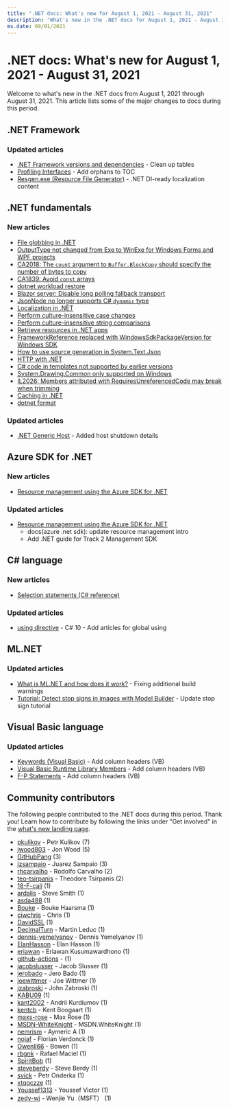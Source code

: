 ```yaml
---
title: ".NET docs: What's new for August 1, 2021 - August 31, 2021"
description: "What's new in the .NET docs for August 1, 2021 - August 31, 2021."
ms.date: 09/01/2021
---
```


# .NET docs: What's new for August 1, 2021 - August 31, 2021

Welcome to what's new in the .NET docs from August 1, 2021 through August 31, 2021. This article lists some of the major changes to docs during this period.

## .NET Framework

### Updated articles

- [.NET Framework versions and dependencies](../framework/migration-guide/versions-and-dependencies.md) - Clean up tables
- [Profiling Interfaces](../framework/unmanaged-api/profiling/profiling-interfaces.md) - Add orphans to TOC
- [Resgen.exe (Resource File Generator)](../framework/tools/resgen-exe-resource-file-generator.md) - .NET DI-ready localization content

## .NET fundamentals

### New articles

- [File globbing in .NET](../core/extensions/file-globbing.md)
- [OutputType not changed from Exe to WinExe for Windows Forms and WPF projects](../core/compatibility/sdk/6.0/outputtype-not-set-automatically.md)
- [CA2018: The `count` argument to `Buffer.BlockCopy` should specify the number of bytes to copy](../fundamentals/code-analysis/quality-rules/ca2018.md)
- [CA1839: Avoid `const` arrays](../fundamentals/code-analysis/quality-rules/ca1839.md)
- [dotnet workload restore](../core/tools/dotnet-workload-restore.md)
- [Blazor server: Disable long polling fallback transport](../core/compatibility/aspnet-core/6.0/blazor-long-polling-fallback.md)
- [JsonNode no longer supports C# `dynamic` type](../core/compatibility/serialization/6.0/jsonnode-dynamic-type.md)
- [Localization in .NET](../core/extensions/localization.md)
- [Perform culture-insensitive case changes](../core/extensions/performing-culture-insensitive-case-changes.md)
- [Perform culture-insensitive string comparisons](../core/extensions/performing-culture-insensitive-string-comparisons.md)
- [Retrieve resources in .NET apps](../core/extensions/retrieve-resources.md)
- [FrameworkReference replaced with WindowsSdkPackageVersion for Windows SDK](../core/compatibility/sdk/5.0/override-windows-sdk-package-version.md)
- [How to use source generation in System.Text.Json](../standard/serialization/system-text-json-source-generation.md)
- [HTTP with .NET](../core/extensions/http-client.md)
- [C# code in templates not supported by earlier versions](../core/compatibility/sdk/6.0/csharp-template-code.md)
- [System.Drawing.Common only supported on Windows](../core/compatibility/core-libraries/6.0/system-drawing-common-windows-only.md)
- [IL2026: Members attributed with RequiresUnreferencedCode may break when trimming](../core/deploying/trim-warnings/il2026.md)
- [Caching in .NET](../core/extensions/caching.md)
- [dotnet format](../core/tools/dotnet-format.md)

### Updated articles

- [.NET Generic Host](../core/extensions/generic-host.md) - Added host shutdown details

## Azure SDK for .NET

### New articles

- [Resource management using the Azure SDK for .NET](../azure/sdk/resource-management.md)

### Updated articles

- [Resource management using the Azure SDK for .NET](../azure/sdk/resource-management.md)
  - docs(azure .net sdk): update resource management intro
  - Add .NET guide for Track 2 Management SDK

## C# language

### New articles

- [Selection statements (C# reference)](../csharp/language-reference/statements/selection-statements.md)

### Updated articles

- [using directive](../csharp/language-reference/keywords/using-directive.md) - C# 10 - Add articles for global using

## ML.NET

### Updated articles

- [What is ML.NET and how does it work?](../machine-learning/how-does-mldotnet-work.md) - Fixing additional build warnings
- [Tutorial: Detect stop signs in images with Model Builder](../machine-learning/tutorials/object-detection-model-builder.md) - Update stop sign tutorial

## Visual Basic language

### Updated articles

- [Keywords (Visual Basic)](../visual-basic/language-reference/keywords/index.md) - Add column headers (VB)
- [Visual Basic Runtime Library Members](../visual-basic/language-reference/runtime-library-members.md) - Add column headers (VB)
- [F-P Statements](../visual-basic/language-reference/statements/f-p-statements.md) - Add column headers (VB)

## Community contributors

The following people contributed to the .NET docs during this period. Thank you! Learn how to contribute by following the links under "Get involved" in the [what's new landing page](index.yml).

- [pkulikov](https://github.com/pkulikov) - Petr Kulikov (7)
- [jwood803](https://github.com/jwood803) - Jon Wood (5)
- [GitHubPang](https://github.com/GitHubPang) (3)
- [jzsampaio](https://github.com/jzsampaio) - Juarez Sampaio (3)
- [rhcarvalho](https://github.com/rhcarvalho) - Rodolfo Carvalho (2)
- [teo-tsirpanis](https://github.com/teo-tsirpanis) - Theodore Tsirpanis (2)
- [18-F-cali](https://github.com/18-F-cali) (1)
- [ardalis](https://github.com/ardalis) - Steve Smith (1)
- [asda488](https://github.com/asda488) (1)
- [Bouke](https://github.com/Bouke) - Bouke Haarsma (1)
- [ciwchris](https://github.com/ciwchris) - Chris (1)
- [DavidSSL](https://github.com/DavidSSL) (1)
- [DecimalTurn](https://github.com/DecimalTurn) - Martin Leduc (1)
- [dennis-yemelyanov](https://github.com/dennis-yemelyanov) - Dennis Yemelyanov (1)
- [ElanHasson](https://github.com/ElanHasson) - Elan Hasson (1)
- [eriawan](https://github.com/eriawan) - Eriawan Kusumawardhono (1)
- [github-actions](https://github.com/github-actions) -  (1)
- [jacobslusser](https://github.com/jacobslusser) - Jacob Slusser (1)
- [jerobado](https://github.com/jerobado) - Jero Bado (1)
- [joewittmer](https://github.com/joewittmer) - Joe Wittmer (1)
- [jzabroski](https://github.com/jzabroski) - John Zabroski (1)
- [KABU09](https://github.com/KABU09) (1)
- [kant2002](https://github.com/kant2002) - Andrii Kurdiumov (1)
- [kentcb](https://github.com/kentcb) - Kent Boogaart (1)
- [maxs-rose](https://github.com/maxs-rose) - Max Rose (1)
- [MSDN-WhiteKnight](https://github.com/MSDN-WhiteKnight) - MSDN.WhiteKnight (1)
- [nemrism](https://github.com/nemrism) - Aymeric A (1)
- [nojaf](https://github.com/nojaf) - Florian Verdonck (1)
- [Owenll66](https://github.com/Owenll66) - Bowen (1)
- [rbgnk](https://github.com/rbgnk) - Rafael Maciel (1)
- [SpiritBob](https://github.com/SpiritBob) (1)
- [steveberdy](https://github.com/steveberdy) - Steve Berdy (1)
- [svick](https://github.com/svick) - Petr Onderka (1)
- [xtqqczze](https://github.com/xtqqczze) (1)
- [Youssef1313](https://github.com/Youssef1313) - Youssef Victor (1)
- [zedy-wj](https://github.com/zedy-wj) - Wenjie Yu（MSFT） (1)
